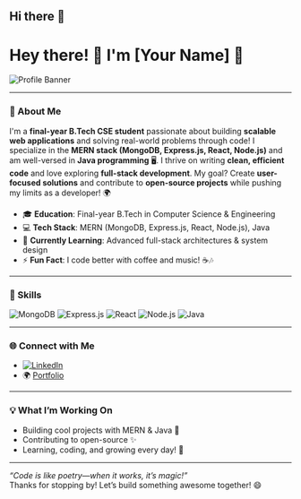 ## Hi there 👋

# Hey there! 👋 I'm [Your Name] 🌟

![Profile Banner](https://via.placeholder.com/1200x300.png?text=Welcome+to+My+GitHub) <!-- Add your own banner image URL -->

---

### 🚀 About Me
I'm a **final-year B.Tech CSE student** passionate about building **scalable web applications** and solving real-world problems through code! I specialize in the **MERN stack (MongoDB, Express.js, React, Node.js)** and am well-versed in **Java programming** 🖥️. I thrive on writing **clean, efficient code** and love exploring **full-stack development**. My goal? Create **user-focused solutions** and contribute to **open-source projects** while pushing my limits as a developer! 🌍

- 🎓 **Education**: Final-year B.Tech in Computer Science & Engineering  
- 💻 **Tech Stack**: MERN (MongoDB, Express.js, React, Node.js), Java  
- 🌱 **Currently Learning**: Advanced full-stack architectures & system design  
- ⚡ **Fun Fact**: I code better with coffee and music! ☕🎶  

---

### 🔧 Skills
![MongoDB](https://img.shields.io/badge/-MongoDB-47A248?style=flat-square&logo=mongodb&logoColor=white) ![Express.js](https://img.shields.io/badge/-Express.js-000000?style=flat-square&logo=express&logoColor=white) ![React](https://img.shields.io/badge/-React-61DAFB?style=flat-square&logo=react&logoColor=black) ![Node.js](https://img.shields.io/badge/-Node.js-339933?style=flat-square&logo=node.js&logoColor=white) ![Java](https://img.shields.io/badge/-Java-007396?style=flat-square&logo=java&logoColor=white)  

---

### 🌐 Connect with Me
- [![LinkedIn](https://img.shields.io/badge/-LinkedIn-0A66C2?style=flat-square&logo=linkedin&logoColor=white)](https://www.linkedin.com/in/your-profile)  
- 🌍 [Portfolio](https://your-portfolio-link.com)  

---

### 💡 What I’m Working On
- Building cool projects with MERN & Java 🚀  
- Contributing to open-source ✨  
- Learning, coding, and growing every day! 🌟  

---

*“Code is like poetry—when it works, it’s magic!”*  
Thanks for stopping by! Let’s build something awesome together! 😄
